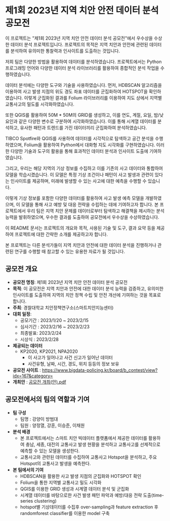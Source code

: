 # 제1회 2023년 지역 치안 안전 데이터 분석 공모전
이 프로젝트는 "제1회 2023년 지역 치안 안전 데이터 분석 공모전"에서 우수상을 수상한 데이터 분석 프로젝트입니다. 프로젝트의 목적은 지역 치안과 안전에 관련된 데이터를 분석하여 유의미한 통찰력과 인사이트를 도출하는 것입니다.

저희 팀은 다양한 방법을 활용하여 데이터를 분석하였습니다. 프로젝트에서는 Python 프로그래밍 언어와 다양한 데이터 분석 라이브러리를 활용하여 종합적인 분석 작업을 수행하였습니다.

데이터 분석에는 다양한 도구와 기술을 사용하였습니다. 먼저, HDBSCAN 알고리즘을 이용하여 사고 발생 지점의 위도 경도 좌표 데이터를 군집화하여 HOTSPOT을 확인하였습니다. 이렇게 군집화된 결과를 Folium 라이브러리를 이용하여 지도 상에서 지역별 교통사고의 밀도를 시각화하였습니다.

또한 QGIS를 활용하여 50M * 50M의 GRID를 생성하고, 이를 연도, 계절, 요일, 밤/낮 요인과 같은 다양한 변수로 구분하여 시각화하였습니다. 이를 통해 시계열 데이터를 분석하고, 유사한 패턴과 트렌드를 가진 데이터끼리 군집화하여 분석하였습니다.

TIBCO Spotfire와 QGIS를 사용하여 데이터를 시각적으로 탐색하고 공간 분석을 수행하였으며, Folium을 활용하여 Python에서 대화형 지도 시각화를 구현하였습니다. 이러한 다양한 기술과 도구의 활용을 통해 효과적인 데이터 분석과 인사이트 도출에 기여하였습니다.

그리고, 우리는 해당 지역의 기상 정보를 수집하고 이를 기존의 사고 데이터와 통합하여 모델을 학습시켰습니다. 이 모델은 특정 기상 조건이나 패턴이 사고 발생과 관련이 있다는 인사이트를 제공하며, 미래에 발생할 수 있는 사고에 대한 예측을 수행할 수 있습니다.

이렇게 기상 정보를 포함한 다양한 데이터를 활용하여 사고 발생 예측 모델을 개발하였으며, 이 모델을 통해 사고 예방 및 대응 전략을 수립하는 데에 기여하고자 합니다.
본 프로젝트에서 우리 팀은 지역 치안 문제를 데이터로부터 탐색하고 해결책을 제시하는 분석 능력을 발휘하였으며, 우수한 결과를 도출하여 공모전에서 우수상을 수상하였습니다.

이 README 문서는 프로젝트의 개요와 목적, 사용된 기술 및 도구, 결과 요약 등을 제공하여 프로젝트에 대한 간략한 소개를 제공하고자 합니다.

본 프로젝트는 다른 분석가들이 지역 치안과 안전에 대한 데이터 분석을 진행하거나 관련된 연구를 수행할 때 참고할 수 있는 유용한 자료가 될 것입니다.
## 공모전 개요
  - <b>공모전 명칭</b>: 제1회 2023년 지역 치안 안전 데이터 분석 공모전
  - <b>목적</b>: 이 공모전은 지역 치안과 안전에 대한 데이터 분석 능력을 검증하고, 유의미한 인사이트를 도출하여 지역의 치안 정책 수립 및 안전 개선에 기여하는 것을 목표로 합니다.
  - <b>주최</b>: 경찰대학교 치안정책연구소(스마트치안지능센터)
  - <b>대회 일정</b>:
    - 공모기간 : 2023/1/20 ~ 2023/2/15
    - 심사기간 : 2023/2/16 ~ 2023/2/23
    - 최종발표:  2023/2/24
    - 시상식 : 2023/2/28
  - <b>제공되는 데이터</b> 
    - KP2020, KP2021, NPA2020
      - 이 사고가 일어나고 사건 신고가 일어난 데이터
      - 사건유형, 날짜, 시간, 경도, 위치 등등의 정보 보유 
  - <b>공모전 사이트</b> : https://www.bigdata-policing.kr/board/b_contest/view?idx=167&category=
  - <b>개최안</b> : [공모전 개최(안).pdf](https://github.com/passion3659/2023_Crime_Safety_Data_Analysis_Competition/files/11648459/default.pdf)

## 공모전에서의 팀의 역할과 기여
- <b>팀 구성</b>
  - 팀명 : 강양이 방범대
  - 팀원 : 양정열, 강훈, 이승준, 이채원
- <b>분석 배경</b>
  - 본 프로젝트에서는 스마트 치안 빅데이터 플랫폼에서 제공한 데이터를 활용하여 충남, 세종, 대전의 교통사고 발생 현황을 분석하고 교통사고를 선제적으로 예측할 수 있는 모델을 생성한다. 
  - 교통사고와 관련된 데이터를 수집하여 교통사고 Hotspot을 분석하고, 주요 Hotspot의 교통사고 발생을 예측한다.
- <b>본 팀에서의 기여</b>
  - HDBSCAN을 활용한 사고 발생 지점의 군집화와 HOTSPOT 확인
  - Folium을 통한 지역별 교통사고 밀도 시각화
  - QGIS를 이용한 GRID 생성과 시계열 데이터 분석 및 군집화
  - 시계열 데이터를 바탕으로한 사건 발생 패턴 파악과 예방/대응 전략 도출(time-series clustering)
  - hotspot별 기상데이터를 수집후 over-sampling과 feature extraction 후 randomforest classifier를 이용한 model 구축

